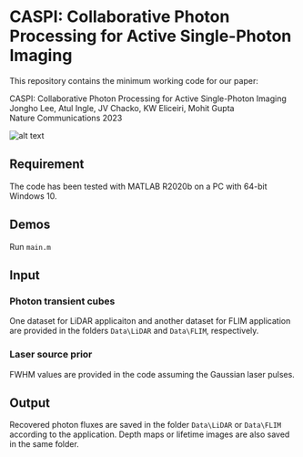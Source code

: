 # CASPI: Collaborative Photon Processing for Active Single-Photon Imaging
This repository contains the minimum working code for our paper:

CASPI: Collaborative Photon Processing for Active Single-Photon Imaging \
Jongho Lee, Atul Ingle, JV Chacko, KW Eliceiri, Mohit Gupta \
Nature Communications 2023

![alt text](image.jpg)


## Requirement
The code has been tested with MATLAB R2020b on a PC with 64-bit Windows 10.

## Demos
Run `main.m`

## Input
### Photon transient cubes
One dataset for LiDAR applicaiton and another dataset for FLIM application are provided in the folders `Data\LiDAR` and `Data\FLIM`, respectively.

### Laser source prior
FWHM values are provided in the code assuming the Gaussian laser pulses.

## Output
Recovered photon fluxes are saved in the folder `Data\LiDAR` or `Data\FLIM` according to the application. Depth maps or lifetime images are also saved in the same folder.
